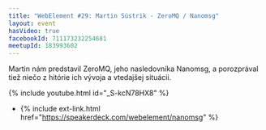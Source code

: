 ```yaml
---
title: "WebElement #29: Martin Sústrik - ZeroMQ / Nanomsg"
layout: event
hasVideo: true
facebookId: 711173232254681
meetupId: 183993602
---
```


Martin nám predstavil ZeroMQ, jeho nasledovníka Nanomsg, a porozprával tiež niečo z hitórie ich vývoja a vtedajšej situácii.

{% include youtube.html id="_S-kcN78HX8" %}

- {% include ext-link.html href="https://speakerdeck.com/webelement/nanomsg" %}